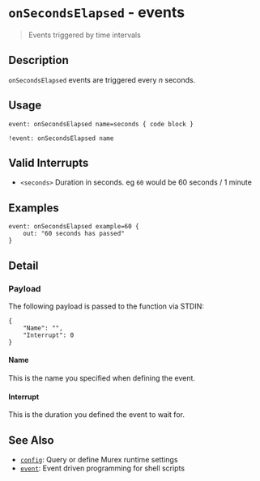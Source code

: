 # `onSecondsElapsed` - events

> Events triggered by time intervals

## Description

`onSecondsElapsed` events are triggered every _n_ seconds.

## Usage

    event: onSecondsElapsed name=seconds { code block }
    
    !event: onSecondsElapsed name

## Valid Interrupts

* `<seconds>`
    Duration in seconds. eg `60` would be 60 seconds / 1 minute

## Examples

    event: onSecondsElapsed example=60 {
        out: "60 seconds has passed"
    }

## Detail

### Payload

The following payload is passed to the function via STDIN:

    {
        "Name": "",
        "Interrupt": 0
    }
    
#### Name

This is the name you specified when defining the event.

#### Interrupt

This is the duration you defined the event to wait for.

## See Also

* [`config`](../commands/config.md):
  Query or define Murex runtime settings
* [`event`](../commands/event.md):
  Event driven programming for shell scripts